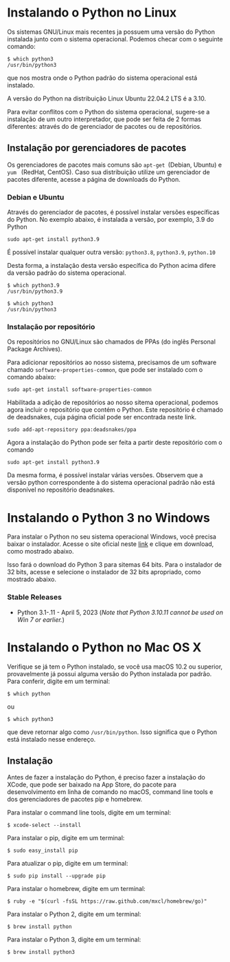 # Instalando o Python no Linux

Os sistemas GNU/Linux mais recentes ja possuem uma versão do Python instalada junto com o sistema operacional. Podemos checar com o seguinte comando:

```
$ which python3
/usr/bin/python3
```

que nos mostra onde o Python padrão do sistema operacional está instalado.

A versão do Python na distribuição Linux Ubuntu 22.04.2 LTS é a 3.10.

Para evitar conflitos com o Python do sistema operacional, sugere-se a instalação de um outro interpretador, que pode ser feita de 2 formas diferentes: através do de gerenciador de pacotes ou de repositórios.

## Instalação por gerenciadores de pacotes

Os gerenciadores de pacotes mais comuns são ```apt-get ```(Debian, Ubuntu) e ```yum ``` (RedHat, CentOS). Caso sua distribuição utilize um gerenciador de pacotes diferente, acesse a página de downloads do Python.

### Debian e Ubuntu
Através do gerenciador de pacotes, é possível instalar versões específicas do Python. No exemplo abaixo, é instalada a versão, por exemplo, 3.9 do Python
```
sudo apt-get install python3.9
```
É possível instalar qualquer outra versão: ```python3.8```, ```python3.9```, ```python.10```

Desta forma, a instalação desta versão específica do Python acima difere da versão padrão do sistema operacional.
```
$ which python3.9
/usr/bin/python3.9

$ which python3
/usr/bin/python3
```

### Instalação por repositório
Os repositórios no GNU/Linux são chamados de PPAs (do inglês Personal Package Archives).

Para adicionar repositórios ao nosso sistema, precisamos de um software chamado ```software-properties-common```, que pode ser instalado com o comando abaixo:
```
sudo apt-get install software-properties-common
```
Habilitada a adição de repositórios ao nosso sitema operacional, podemos agora incluir o repositório que contém o Python. Este repositório é chamado de deadsnakes, cuja página oficial pode ser encontrada neste link.
```
sudo add-apt-repository ppa:deadsnakes/ppa
```
Agora a instalação do Python pode ser feita a partir deste repositório com o comando
```
sudo apt-get install python3.9
```
Da mesma forma, é possível instalar várias versões. Observem que a versão python correspondente à do sistema operacional padrão não está disponível no repositório deadsnakes.

# Instalando o Python 3 no Windows
Para instalar o Python no seu sistema operacional Windows, você precisa baixar o instalador. Acesse o site oficial neste [link](https://www.python.org/downloads/) e clique em download, como mostrado abaixo.

Isso fará o download do Python 3 para sitemas 64 bits. Para o instalador de 32 bits, acesse e selecione o instalador de 32 bits apropriado, como mostrado abaixo.

### Stable Releases

 - Python 3.1-.11 - April 5, 2023 (_Note that Python 3.10.11 cannot be used on Win 7 or earlier._)


 # Instalando o Python no Mac OS X
Verifique se já tem o Python instalado, se você usa macOS 10.2 ou superior, provavelmente já possui alguma versão do Python instalada por padrão. Para conferir, digite em um terminal:
```
$ which python
```
ou
```
$ which python3
```
que deve retornar algo como ```/usr/bin/python```. Isso significa que o Python está instalado nesse endereço.

## Instalação

Antes de fazer a instalação do Python, é preciso fazer a instalação do XCode, que pode ser baixado na App Store, do pacote para desenvolvimento em linha de comando no macOS, command line tools e dos gerenciadores de pacotes pip e homebrew.

Para instalar o command line tools, digite em um terminal:
```
$ xcode-select --install
```
Para instalar o pip, digite em um terminal:
```
$ sudo easy_install pip
```
Para atualizar o pip, digite em um terminal:
```
$ sudo pip install --upgrade pip
```
Para instalar o homebrew, digite em um terminal:
```
$ ruby -e "$(curl -fsSL https://raw.github.com/mxcl/homebrew/go)"
```
Para instalar o Python 2, digite em um terminal:
```
$ brew install python
```
Para instalar o Python 3, digite em um terminal:
```
$ brew install python3
```